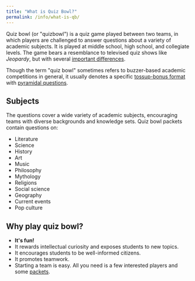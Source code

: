 ```yaml
---
title: "What is Quiz Bowl?"
permalink: /info/what-is-qb/
---
```


Quiz bowl (or "quizbowl") is a quiz game played between two teams, in which
players are challenged to answer questions about a variety of academic subjects.
It is played at middle school, high school, and collegiate levels. The game
bears a resemblance to televised quiz shows like *Jeopardy*, but with several
[important differences](/info/pyramidal).

Though the term "quiz bowl" sometimes refers to buzzer-based academic
competitions in general, it usually denotes a specific [tossup-bonus format](
/info/rules) with [pyramidal questions](/info/pyramidal).

## Subjects

The questions cover a wide variety of academic subjects, encouraging teams with
diverse backgrounds and knowledge sets. Quiz bowl packets contain questions on:

* Literature
* Science
* History
* Art
* Music
* Philosophy
* Mythology
* Religions
* Social science
* Geography
* Current events
* Pop culture

## Why play quiz bowl?

* **It's fun!**
* It rewards intellectual curiosity and exposes students to new topics.
* It encourages students to be well-informed citizens.
* It promotes teamwork.
* Starting a team is easy. All you need is a few interested players and some
  [packets](http://quizbowlpackets.com/).
